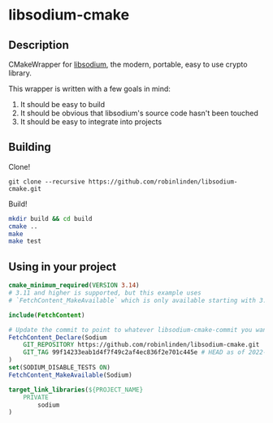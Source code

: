 # libsodium-cmake

## Description

CMakeWrapper for [libsodium](https://github.com/jedisct1/libsodium), the modern, portable, easy to use crypto library.

This wrapper is written with a few goals in mind:
1. It should be easy to build
1. It should be obvious that libsodium's source code hasn't been touched
1. It should be easy to integrate into projects

## Building

Clone!

`git clone --recursive https://github.com/robinlinden/libsodium-cmake.git`

Build!

```sh
mkdir build && cd build
cmake ..
make
make test
```

## Using in your project

```cmake
cmake_minimum_required(VERSION 3.14)
# 3.11 and higher is supported, but this example uses
# `FetchContent_MakeAvailable` which is only available starting with 3.14.

include(FetchContent)

# Update the commit to point to whatever libsodium-cmake-commit you want to target.
FetchContent_Declare(Sodium
    GIT_REPOSITORY https://github.com/robinlinden/libsodium-cmake.git
    GIT_TAG 99f14233eab1d4f7f49c2af4ec836f2e701c445e # HEAD as of 2022-05-28
)
set(SODIUM_DISABLE_TESTS ON)
FetchContent_MakeAvailable(Sodium)

target_link_libraries(${PROJECT_NAME}
    PRIVATE
        sodium
)
```

